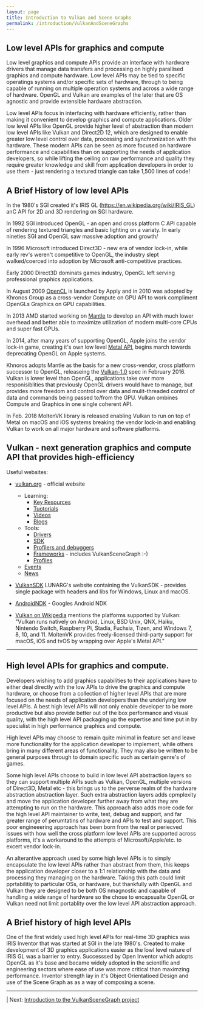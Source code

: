 ```yaml
---
layout: page
title: Introduction to Vulkan and Scene Graphs
permalink: /introduction/VulkanAndSceneGraphs
---
```


## Low level APIs for graphics and compute

Low level graphics and compute APIs provide an interface with hardware drivers that manage data transfers and processing on highly parallised graphics and compute hardware. Low level APIs may be tied to specific operatings systems and/or specific sets of hardware, through to being capable of running on multiple operation systems and across a wide range of hardware.  OpenGL and Vulkan are examples of the later that are OS agnostic and provide extensible hardware abstraction.

Low level APIs focus in interfacing with hardware efficiently, rather than making it convenient to develop graphics and compute applications. Older low level APIs like OpenGL provide higher level of abstraction than modern low level APIs like Vulkan and Direct2D 12, which are designed to enable greater low level control over data, processing and synchronization with the hardware.  These modern APIs can be seen as more focused on hardware performance and capabilities than on supporting the needs of application developers, so while lifting the ceiling on raw performance and quality they require greater knowledge and skill from application developers in order to use them - just rendering a textured triangle can take 1,500 lines of code!


## A Brief History of low level APIs

In the 1980's SGI created it's IRIS GL (https://en.wikipedia.org/wiki/IRIS_GL) anC API for 2D and 3D rendering on SGI hardware.

In 1992 SGI introduced OpenGL - an open and cross platform C API capable of rendering textured triangles and basic lighting on a variaty.  In early nineties SGI and OpenGL saw massive adoption and growth/

In 1996 Microsoft introduced Direct3D - new era of vendor lock-in, while early rev's weren't competitive to OpenGL, the industry slept walked/coerced into adoption by Microsoft anti-competitive practices.

Early 2000 Direct3D dominats games industry, OpenGL left serving professional graphics applications.

In August 2009 [OpenCL](https://en.wikipedia.org/wiki/OpenCL) is launched by Apply and in 2010 was adopted by Khronos Group as a cross-vendor Compute on GPU API to work compliment OpenGLs Graphics on GPU capabilities.

In 2013 AMD started working on [Mantle](https://en.wikipedia.org/wiki/Mantle_(API)) to develop an API with much lower overhead and better able to maximize utilization of modern multi-core CPUs and super fast GPUs.

In 2014, after many years of supporting OpenGL, Apple joins the vendor lock-in game, creating it's own low level [Metal API](https://en.wikipedia.org/wiki/Metal_(API)), begins march towards deprecating OpenGL on Apple systems.

Khnoros adopts Mantle as the basis for a new cross-vendor, cross platform successor to OpenGL, releaseing the [Vulkan-1.0](https://en.wikipedia.org/wiki/Vulkan) spec in February 2016. Vulkan is lower level than OpenGL, applications take over more responisiblities that previously OpenGL drivers would have to manage, but provides more freedom and control over data and mulit-threaded control of data and commands being passed to/from the GPU. Vulkan ombines Compute and Graphics in one single coherent API.

In Feb. 2018 MoltenVK library is released enabling Vulkan to run on top of Metal on macOS and iOS systems breaking the vendor lock-in and enabling Vulkan to work on all major hardware and software platforms.

## Vulkan - next generation graphics and compute API that provides high-efficiency

Useful websites:

* [vulkan.org](https://www.vulkan.org/) - official website
    * Learning:
        * [Key Resources](https://www.vulkan.org/learn#key-resources)
        * [Tuotorials](https://www.vulkan.org/learn#vulkan-tutorials)
        * [Videos](https://www.vulkan.org/learn#videos)
        * [Blogs](https://www.vulkan.org/blog)
    * Tools:
        * [Drivers]([https://www.vulkan.org/tools#vulkan-gpu-resources)
        * [SDK](https://www.vulkan.org/tools#download-these-essential-development-tools)
        * [Profilers and debuggers](https://www.vulkan.org/tools#profilers-and-debuggers)
        * [Frameworks](https://www.vulkan.org/tools#frameworks-and-helper-libraries) - includes VulkanSceneGraph :-)
        * [Profiles](https://www.vulkan.org/tools#vulkan-profiles)
    * [Events](https://www.vulkan.org/events)
    * [News](https://www.vulkan.org/news)

* [VulkanSDK](https://vulkan.lunarg.com/sdk/home) LUNARG's website containing the VulkanSDK -
provides single package with headers and libs for Windows, Linux and macOS.

* [AndroidNDK](https://developer.android.com/ndk/guides/graphics/index.html) - Googles Android NDK

* [Vulkan on Wikipedia](https://en.wikipedia.org/wiki/Vulkan) mentions the platforms supported by Vulkan:
 "Vulkan runs natively on Android, Linux, BSD Unix, QNX, Haiku, Nintendo Switch, Raspberry Pi, Stadia, Fuchsia, Tizen, and Windows 7, 8, 10, and 11. MoltenVK provides freely-licensed third-party support for macOS, iOS and tvOS by wrapping over Apple's Metal API."

---

## High level APIs for graphics and compute.

Developers wishing to add graphics capabilities to their applications have to either deal directly with the low APIs to drive the graphics and compute hardware, or choose from a collection of higher level APIs that are more focused on the needs of application developers than the underlying low level APIs. A best high level APIs will not only enable developer to be more productive but also provide better out of the box performance and visual quality, with the high level API packaging up the expertise and time put in by specialist in high performance graphics and compute.

High level APIs may choose to remain quite minimal in feature set and leave more functionality for the application developer to implement, while others bring in many different areas of functionality. They may also be written to be general purposes through to domain specific such as certain genre's of games.

Some high level APIs choose to build in low level API abstraction layers so they can support multiple APIs such as Vulkan, OpenGL, multiple versions of Direct3D, Metal etc - this brings us to the perverse realm of the hardware abstraction abstraction layer. Such extra abstraction layers adds cpmplexity and move the application developer further away from what they are attempting to run on the hardware. This approach also adds more code for the high level API maintainer to write, test, debug and support, and far greater range of perumtatins of hardware and APIs to test and support.  This poor engineeering approach has been born from the real or periecved issues with how well the cross platform low level APIs are supported across platforms, it's a workaround to the attempts of Microsoft/Apple/etc. to excert vendor lock-in.

An alterantive approach used by some high level APIs is to simply encapsulate the low level APIs rather than abstract from them, this keeps the application developer closer to a 1:1 relationship with the data and processing they managing on the hardware. Taking this path could limit pprtabilitiy to particular OSs, or hardware, but thankfully with OpenGL and Vulkan they are designed to be both OS nmagnostic and capable of handling a wide range of hardware so the chose to encapsualte OpenGL or Vulkan need not limit portablity over the low level API abstraction approach.

## A Brief history of high level APIs

One of the first widely used high level APIs for real-time 3D graphics was IRIS Inventor that was started at SGI in the late 1980's.  Created to make development of 3D graphics applications easier as the lowl level nature of IRIS GL was a barrier to entry.  Successsed by Open Inventor which adopts OpenGL as it's base and became widely adopted in the scientific and engineering sectors where ease of use was more critical than maximzing performance.  Inventor strength lay in it's Object Orientatioed Design and use of the Scene Graph as as a way of composing a scene.

---

 | Next: [Introduction to the VulkanSceneGraph project](VulkanSceneGraphProject.md)
